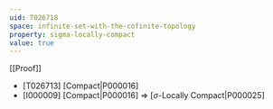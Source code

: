 ```yaml
---
uid: T026718
space: infinite-set-with-the-cofinite-topology
property: sigma-locally-compact
value: true
---
```

[[Proof]]

* [T026713] [Compact|P000016]
* [I000009] [Compact|P000016] => [$\sigma$-Locally Compact|P000025]

